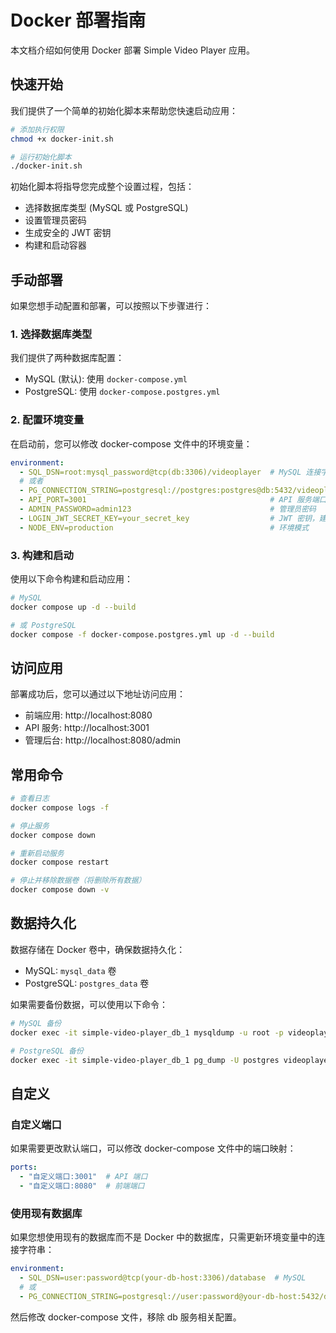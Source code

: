 # Docker 部署指南

本文档介绍如何使用 Docker 部署 Simple Video Player 应用。

## 快速开始

我们提供了一个简单的初始化脚本来帮助您快速启动应用：

```bash
# 添加执行权限
chmod +x docker-init.sh

# 运行初始化脚本
./docker-init.sh
```

初始化脚本将指导您完成整个设置过程，包括：
- 选择数据库类型 (MySQL 或 PostgreSQL)
- 设置管理员密码
- 生成安全的 JWT 密钥
- 构建和启动容器

## 手动部署

如果您想手动配置和部署，可以按照以下步骤进行：

### 1. 选择数据库类型

我们提供了两种数据库配置：

- MySQL (默认): 使用 `docker-compose.yml`
- PostgreSQL: 使用 `docker-compose.postgres.yml`

### 2. 配置环境变量

在启动前，您可以修改 docker-compose 文件中的环境变量：

```yaml
environment:
  - SQL_DSN=root:mysql_password@tcp(db:3306)/videoplayer  # MySQL 连接字符串
  # 或者
  - PG_CONNECTION_STRING=postgresql://postgres:postgres@db:5432/videoplayer  # PostgreSQL 连接字符串
  - API_PORT=3001                                         # API 服务端口
  - ADMIN_PASSWORD=admin123                               # 管理员密码
  - LOGIN_JWT_SECRET_KEY=your_secret_key                  # JWT 密钥，建议修改为随机值
  - NODE_ENV=production                                   # 环境模式
```

### 3. 构建和启动

使用以下命令构建和启动应用：

```bash
# MySQL
docker compose up -d --build

# 或 PostgreSQL
docker compose -f docker-compose.postgres.yml up -d --build
```

## 访问应用

部署成功后，您可以通过以下地址访问应用：

- 前端应用: http://localhost:8080
- API 服务: http://localhost:3001
- 管理后台: http://localhost:8080/admin

## 常用命令

```bash
# 查看日志
docker compose logs -f

# 停止服务
docker compose down

# 重新启动服务
docker compose restart

# 停止并移除数据卷（将删除所有数据）
docker compose down -v
```

## 数据持久化

数据存储在 Docker 卷中，确保数据持久化：

- MySQL: `mysql_data` 卷
- PostgreSQL: `postgres_data` 卷

如果需要备份数据，可以使用以下命令：

```bash
# MySQL 备份
docker exec -it simple-video-player_db_1 mysqldump -u root -p videoplayer > backup.sql

# PostgreSQL 备份
docker exec -it simple-video-player_db_1 pg_dump -U postgres videoplayer > backup.sql
```

## 自定义

### 自定义端口

如果需要更改默认端口，可以修改 docker-compose 文件中的端口映射：

```yaml
ports:
  - "自定义端口:3001"  # API 端口
  - "自定义端口:8080"  # 前端端口
```

### 使用现有数据库

如果您想使用现有的数据库而不是 Docker 中的数据库，只需更新环境变量中的连接字符串：

```yaml
environment:
  - SQL_DSN=user:password@tcp(your-db-host:3306)/database  # MySQL
  # 或
  - PG_CONNECTION_STRING=postgresql://user:password@your-db-host:5432/database  # PostgreSQL
```

然后修改 docker-compose 文件，移除 db 服务相关配置。 